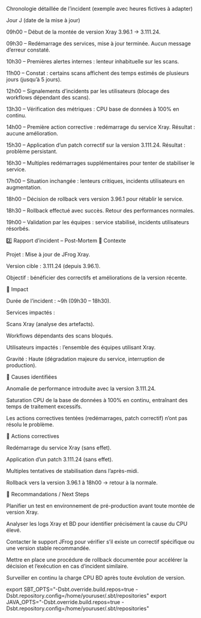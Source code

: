 Chronologie détaillée de l’incident (exemple avec heures fictives à adapter)

Jour J (date de la mise à jour)

09h00 – Début de la montée de version Xray 3.96.1 → 3.111.24.

09h30 – Redémarrage des services, mise à jour terminée. Aucun message d’erreur constaté.

10h30 – Premières alertes internes : lenteur inhabituelle sur les scans.

11h00 – Constat : certains scans affichent des temps estimés de plusieurs jours (jusqu’à 5 jours).

12h00 – Signalements d’incidents par les utilisateurs (blocage des workflows dépendant des scans).

13h30 – Vérification des métriques : CPU base de données à 100% en continu.

14h00 – Première action corrective : redémarrage du service Xray. Résultat : aucune amélioration.

15h30 – Application d’un patch correctif sur la version 3.111.24. Résultat : problème persistant.

16h30 – Multiples redémarrages supplémentaires pour tenter de stabiliser le service.

17h00 – Situation inchangée : lenteurs critiques, incidents utilisateurs en augmentation.

18h00 – Décision de rollback vers version 3.96.1 pour rétablir le service.

18h30 – Rollback effectué avec succès. Retour des performances normales.

19h00 – Validation par les équipes : service stabilisé, incidents utilisateurs résorbés.

2️⃣ Rapport d’incident – Post-Mortem
📌 Contexte

Projet : Mise à jour de JFrog Xray.

Version cible : 3.111.24 (depuis 3.96.1).

Objectif : bénéficier des correctifs et améliorations de la version récente.

📌 Impact

Durée de l’incident : ~9h (09h30 – 18h30).

Services impactés :

Scans Xray (analyse des artefacts).

Workflows dépendants des scans bloqués.

Utilisateurs impactés : l’ensemble des équipes utilisant Xray.

Gravité : Haute (dégradation majeure du service, interruption de production).

📌 Causes identifiées

Anomalie de performance introduite avec la version 3.111.24.

Saturation CPU de la base de données à 100% en continu, entraînant des temps de traitement excessifs.

Les actions correctives tentées (redémarrages, patch correctif) n’ont pas résolu le problème.

📌 Actions correctives

Redémarrage du service Xray (sans effet).

Application d’un patch 3.111.24 (sans effet).

Multiples tentatives de stabilisation dans l’après-midi.

Rollback vers la version 3.96.1 à 18h00 → retour à la normale.

📌 Recommandations / Next Steps

Planifier un test en environnement de pré-production avant toute montée de version Xray.

Analyser les logs Xray et BD pour identifier précisément la cause du CPU élevé.

Contacter le support JFrog pour vérifier s’il existe un correctif spécifique ou une version stable recommandée.

Mettre en place une procédure de rollback documentée pour accélérer la décision et l’exécution en cas d’incident similaire.

Surveiller en continu la charge CPU BD après toute évolution de version.



export SBT_OPTS="-Dsbt.override.build.repos=true -Dsbt.repository.config=/home/youruser/.sbt/repositories"
export JAVA_OPTS="-Dsbt.override.build.repos=true -Dsbt.repository.config=/home/youruser/.sbt/repositories"
